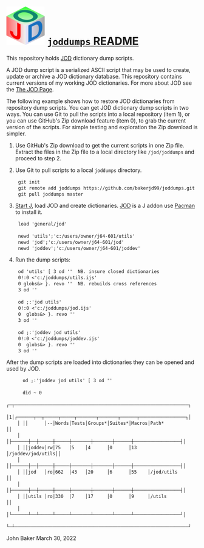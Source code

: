 ﻿![](jodtinycube.png) [`joddumps` README](http://bakerjd99.wordpress.com/the-jod-page/)
====================================================================================

This repository holds [JOD](http://bakerjd99.wordpress.com/the-jod-page/) dictionary dump scripts. 

A JOD dump script
is a serialized ASCII script that may be used to create, update or archive
a JOD dictionary database. This repository contains current versions of my working
JOD dictionaries. For more about JOD see the [The JOD Page](http://bakerjd99.wordpress.com/the-jod-page/).

The following example shows how to restore JOD dictionaries from repository dump scripts.
You can get JOD dictionary dump scripts in two ways. You can use Git to pull the scripts 
into a local repository (item 1), or you can use GitHub's Zip download feature (item 0), to grab the
current version of the scripts. For simple testing and exploration the Zip download is
simpler.

1. Use GitHub's Zip download to get the current scripts in one Zip file.
   Extract the files in the Zip file to a local directory like `/jod/joddumps` 
   and proceed to step 2.

2. Use Git to pull scripts to a local `joddumps` directory.

		git init
		git remote add joddumps https://github.com/bakerjd99/joddumps.git
		git pull joddumps master
		
2. [Start J](http://www.jsoftware.com/), load JOD and create dictionaries.
   [JOD](http://www.jsoftware.com/jwiki/Addons/general/jod) is a J addon 
   use [Pacman](https://code.jsoftware.com/wiki/Pacman) to install it.

        load 'general/jod'
		
        newd 'utils';'c:/users/owner/j64-601/utils'
        newd 'jod';'c:/users/owner/j64-601/jod'
        newd 'joddev';'c:/users/owner/j64-601/joddev'

3. Run the dump scripts:

        od 'utils' [ 3 od ''  NB. insure closed dictionaries
        0!:0 <'c:/joddumps/utils.ijs'
        0 globs&> }. revo ''  NB. rebuilds cross references
        3 od ''

        od ;:'jod utils'
        0!:0 <'c:/joddumps/jod.ijs'
        0  globs&> }. revo '' 
        3 od ''

        od ;:'joddev jod utils'
        0!:0 <'c:/joddumps/joddev.ijs'
        0  globs&> }. revo '' 
        3 od ''
		
After the dump scripts are loaded into dictionaries they can be opened and used by JOD.

          od ;:'joddev jod utils' [ 3 od ''
	   
	      did ~ 0
        ┌─┬────────────────────────────────────────────────────────────────┐
        │1│┌──────┬──┬─────┬─────┬───────┬───────┬──────┬─────────────────┐│
        │ ││      │--│Words│Tests│Groups*│Suites*│Macros│Path*            ││
        │ │├──────┼──┼─────┼─────┼───────┼───────┼──────┼─────────────────┤│
        │ ││joddev│rw│75   │5    │4      │0      │13    │/joddev/jod/utils││
        │ │├──────┼──┼─────┼─────┼───────┼───────┼──────┼─────────────────┤│
        │ ││jod   │ro│662  │43   │20     │6      │55    │/jod/utils       ││
        │ │├──────┼──┼─────┼─────┼───────┼───────┼──────┼─────────────────┤│
        │ ││utils │ro│330  │7    │17     │0      │9     │/utils           ││
        │ │└──────┴──┴─────┴─────┴───────┴───────┴──────┴─────────────────┘│
        └─┴────────────────────────────────────────────────────────────────┘
     
John Baker
March 30, 2022
